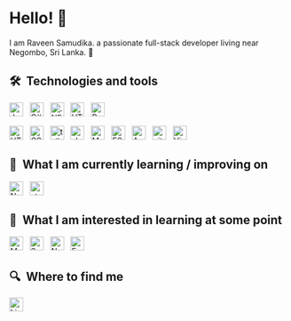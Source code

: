 # Hello! 🥖

I am Raveen Samudika. a passionate full-stack developer living near Negombo, Sri Lanka. 🥐


## 🛠  Technologies and tools

<a name="learning-now"></a>

[<img src="https://img.shields.io/badge/JavaScript-282C34?logo=javascript&logoColor=F7DF1E" alt="JavaScript logo" title="JavaScript" height="25" />][tech_tools_anchor]
&nbsp;
[<img src="https://img.shields.io/badge/C%23-0078D7?logo=csharp&logoColor=white" alt="C# logo" title="C#" height="25" />][tech_tools_anchor]
&nbsp;
[<img src="https://img.shields.io/badge/.NET_Core-282C34?logo=.net&logoColor=764ABC" alt=".NET Core logo" title=".NET Core logo" height="25" />][tech_tools_anchor]
&nbsp;
[<img src="https://img.shields.io/badge/React-282C34?logo=react&logoColor=E34F26" alt="HTML5 logo" title="HTML5" height="25" />][tech_tools_anchor]
&nbsp;
[<img src="https://img.shields.io/badge/Redux-282C34?logo=redux&logoColor=764ABC" alt="Redux logo" title="Redux" height="25" />][tech_tools_anchor]
&nbsp;

[<img src="https://img.shields.io/badge/HTML5-282C34?logo=html5&logoColor=E34F26" alt="HTML5 logo" title="HTML5" height="25" />][tech_tools_anchor]
&nbsp;
[<img src="https://img.shields.io/badge/CSS3-282C34?logo=css3&logoColor=1572B6" alt="CSS3 logo" title="CSS3" height="25" />][tech_tools_anchor]
&nbsp;
[<img  src="https://img.shields.io/badge/TailwindCSS-282C34?logo=tailwindcss&logoColor=1572B6" alt="tailwind logo" title="tailwind" height="25" />][tech_tools_anchor]
&nbsp;
[<img  src="https://img.shields.io/badge/shadcn/UI-18181B?logo=radixui&logoColor=white" alt="shadcn logo" title="shadcn" height="25" />][tech_tools_anchor]
&nbsp;
[<img  src="https://img.shields.io/badge/MySQL-282C34?logo=mysql&logoColor=white" alt="MySQL logo" title="MySQL" height="25" />][tech_tools_anchor]
&nbsp;
[<img src="https://img.shields.io/badge/ESLint-282C34?logo=eslint&logoColor=4B32C3" alt="ESLint logo" title="ESLint" height="25" />][tech_tools_anchor]
&nbsp;
[<img src="https://img.shields.io/badge/AWS-232F3E?logo=amazonaws&logoColor=white" alt="AWs logo" title="aws" height="25" />][tech_tools_anchor]
&nbsp;
[<img src="https://img.shields.io/badge/git-282C34?logo=git&logoColor=F05032" alt="git logo" title="git" height="25" />][tech_tools_anchor]
&nbsp;
[<img src="https://img.shields.io/badge/VS%20Code-282C34?logo=visual-studio-code&logoColor=007ACC" alt="Visual Studio Code logo" title="Visual Studio Code" height="25" />][tech_tools_anchor]
&nbsp;



<a name="learning-next"></a>

## 📖  What I am currently learning / improving on

[<img src="https://img.shields.io/badge/Next.js-282C34?logo=next.js&logoColor=FFFFFF" alt="Next.js logo" title="Next.js" height="25" />][learning_now_anchor]
&nbsp;
[<img src="https://img.shields.io/badge/.NET_Core-282C34?logo=.net&logoColor=764ABC" title=".NET Core logo" alt="styled-components logo" title="styled-components" height="25" />][learning_now_anchor]

## 👾  What I am interested in learning at some point


[<img src="https://img.shields.io/badge/MongoDB-282C34?logo=mongodb&logoColor=47A248" alt="MongoDB logo" title="MongoDB" height="25" />][learning_next_anchor]
&nbsp;
[<img src="https://img.shields.io/badge/Sass-282C34?logo=sass&logoColor=CC6699" alt="Sass logo" title="Sass" height="25" />][learning_next_anchor]
&nbsp;
[<img src="https://img.shields.io/badge/Node.js-282C34?logo=node.js&logoColor=339933" alt="Node.js logo" title="Node.js" height="25" />][learning_next_anchor]
&nbsp;
[<img src="https://img.shields.io/badge/Express-282C34?logo=express&logoColor=FFFFFF" alt="Express.js logo" title="Express.js" height="25" />][learning_next_anchor]

## 🔍  Where to find me


[<img src="https://img.shields.io/badge/LinkedIn-282C34?logo=linkedin&logoColor=0077B5" alt="LinkedIn logo" title="LinkedIn" height="25" />](https://www.linkedin.com/in/raveen200)

[tech_tools_anchor]: #bonjour--
[learning_now_anchor]: #learning-now
[learning_next_anchor]: #learning-next
